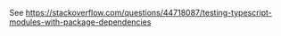 See https://stackoverflow.com/questions/44718087/testing-typescript-modules-with-package-dependencies
